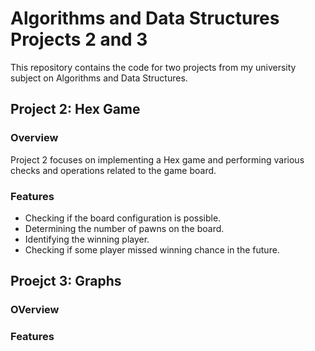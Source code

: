 # Algorithms and Data Structures Projects 2 and 3

This repository contains the code for two projects from my university subject on Algorithms and Data Structures. 

## Project 2: Hex Game

### Overview
Project 2 focuses on implementing a Hex game and performing various checks and operations related to the game board.

### Features
- Checking if the board configuration is possible.
- Determining the number of pawns on the board.
- Identifying the winning player.
- Checking if some player missed winning chance in the future.

## Proejct 3: Graphs

### OVerview


### Features